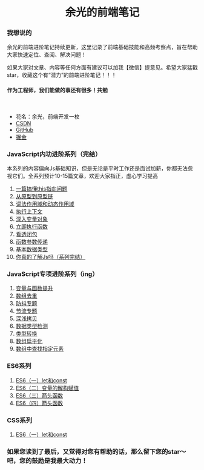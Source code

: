<h1 align=center>余光的前端笔记</h1>


### 我想说的

余光的前端进阶笔记持续更新，这里记录了前端基础技能和高频考察点，旨在帮助大家快速定位、查阅、解决问题！

如果大家对文章、内容等任何方面有建议可以加我【微信】提意见。希望大家猛戳star，收藏这个有“潜力”的前端进阶笔记！！！
#### 作为工程师，我们能做的事还有很多！共勉

<br/>

* 花名：余光，前端开发一枚
* [CSDN](https://blog.csdn.net/jbj6568839z)
* [GitHub](https://github.com/webbj97)
* [掘金](https://juejin.im/user/5c0726c6f265da613b6f8dab/posts)

### JavaScript内功进阶系列（完结）

本系列的内容偏向Js基础知识，但是无论是平时工作还是面试加薪，你都无法忽视它们。全系列预计10-15篇文章，欢迎大家指正，虚心学习提高

1. [一篇搞懂this指向问题](./js-basics/1.md)
2. [从原型到原型链](./js-basics/2.md)
3. [词法作用域和动态作用域](./js-basics/3.md)
4. [执行上下文](./js-basics/4.md)
5. [深入变量对象](./js-basics/5.md)
6. [立即执行函数](./js-basics/6.md)
7. [看透闭包](./js-basics/7.md)
8. [函数参数传递](./js-basics/8.md)
9. [基本数据类型](./js-basics/9.md)
10. [你真的了解Js吗（系列完结）](./js-basics/10.md)

### JavaScript专项进阶系列（ing）

1. [变量与函数提升](./js-special/1.md)
2. [数组去重](./js-special/2.md)
3. [防抖专题](./js-special/3.md)
4. [节流专题](./js-special/4.md)
5. [深浅拷贝](./js-special/5.md)
6. [数据类型检测](./js-special/6.md)
7. [类型转换](./js-special/7.md)
8. [数组扁平化](./js-special/8.md)
9. [数组中查找指定元素](./js-special/9.md)

### ES6系列

1. [ES6（一）let和const](./es6/1.md)
2. [ES6（二）变量的解构赋值](./es6/2.md)
3. [ES6（三）箭头函数](./es6/3.md)
4. [ES6（四）箭头函数](./es6/4.md)

### CSS系列

1. [ES6（一）let和const](./es6/1.md)


### 如果您读到了最后，又觉得对您有帮助的话，那么留下您的star～吧，您的鼓励是我最大动力！





